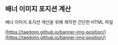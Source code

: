 ## 배너 이미지 포지션 계산

배너 이미지 포지션 계산을 위해 제작한 간단한 HTML 파일

[https://taedonn.github.io/banner-img-position/](https://taedonn.github.io/banner-img-position/)
